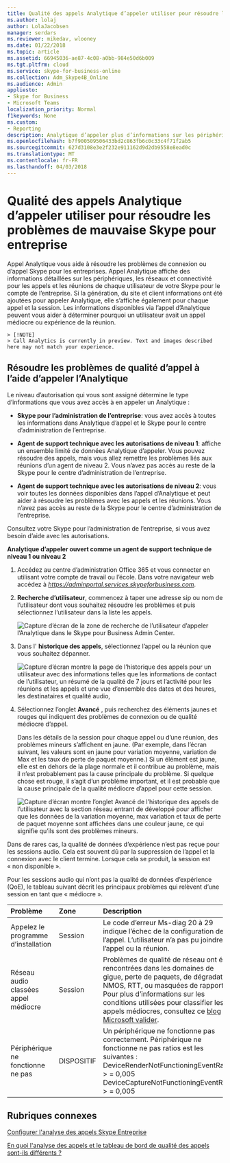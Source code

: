 ```yaml
---
title: Qualité des appels Analytique d’appeler utiliser pour résoudre les problèmes de mauvaise Skype pour entreprise
ms.author: lolaj
author: LolaJacobsen
manager: serdars
ms.reviewer: mikedav, wlooney
ms.date: 01/22/2018
ms.topic: article
ms.assetid: 66945036-ae87-4c08-a0bb-984e50d6b009
ms.tgt.pltfrm: cloud
ms.service: skype-for-business-online
ms.collection: Adm_Skype4B_Online
ms.audience: Admin
appliesto:
- Skype for Business
- Microsoft Teams
localization_priority: Normal
f1keywords: None
ms.custom:
- Reporting
description: Analytique d’appeler plus d’informations sur les périphériques, les réseaux et connectivité permet de résoudre les problèmes utilisateur Skype pour les réunions et les appels de l’entreprise.
ms.openlocfilehash: b7f900509506433bd2c863fb6c0c33c4f71f2ab5
ms.sourcegitcommit: 627d3108e3e2f232e911162d9d2db9558e8ead0c
ms.translationtype: MT
ms.contentlocale: fr-FR
ms.lasthandoff: 04/03/2018
---
```

# <a name="use-call-analytics-to-troubleshoot-poor-skype-for-business-call-quality"></a>Qualité des appels Analytique d’appeler utiliser pour résoudre les problèmes de mauvaise Skype pour entreprise

Appel Analytique vous aide à résoudre les problèmes de connexion ou d’appel Skype pour les entreprises. Appel Analytique affiche des informations détaillées sur les périphériques, les réseaux et connectivité pour les appels et les réunions de chaque utilisateur de votre Skype pour le compte de l’entreprise. Si la génération, du site et client informations ont été ajoutées pour appeler Analytique, elle s’affiche également pour chaque appel et la session. Les informations disponibles via l’appel d’Analytique peuvent vous aider à déterminer pourquoi un utilisateur avait un appel médiocre ou expérience de la réunion. 
  
    > [!NOTE]
    > Call Analytics is currently in preview. Text and images described here may not match your experience. 
  
## <a name="troubleshoot-call-quality-problems-using-call-analytics"></a>Résoudre les problèmes de qualité d’appel à l’aide d’appeler l’Analytique

Le niveau d’autorisation qui vous sont assigné détermine le type d’informations que vous avez accès à en appeler un Analytique :
  
- **Skype pour l’administration de l’entreprise**: vous avez accès à toutes les informations dans Analytique d’appel et le Skype pour le centre d’administration de l’entreprise.
    
- **Agent de support technique avec les autorisations de niveau 1**: affiche un ensemble limité de données Analytique d’appeler. Vous pouvez résoudre des appels, mais vous allez remettre les problèmes liés aux réunions d’un agent de niveau 2. Vous n’avez pas accès au reste de la Skype pour le centre d’administration de l’entreprise.
    
- **Agent de support technique avec les autorisations de niveau 2**: vous voir toutes les données disponibles dans l’appel d’Analytique et peut aider à résoudre les problèmes avec les appels et les réunions. Vous n’avez pas accès au reste de la Skype pour le centre d’administration de l’entreprise.
    
Consultez votre Skype pour l’administration de l’entreprise, si vous avez besoin d’aide avec les autorisations.
  
 **Analytique d’appeler ouvert comme un agent de support technique de niveau 1 ou niveau 2**
  
1. Accédez au centre d’administration Office 365 et vous connecter en utilisant votre compte de travail ou l’école. Dans votre navigateur web accédez à *https://adminportal.services.skypeforbusiness.com*.
    
2. **Recherche d’utilisateur**, commencez à taper une adresse sip ou nom de l’utilisateur dont vous souhaitez résoudre les problèmes et puis sélectionnez l’utilisateur dans la liste les appels.
    
    ![Capture d’écran de la zone de recherche de l’utilisateur d’appeler l’Analytique dans le Skype pour Business Admin Center.](../images/db52efc5-dac1-4623-ba72-41e42f0a0fb4.png)
  
3. Dans l' **historique des appels**, sélectionnez l’appel ou la réunion que vous souhaitez dépanner.
    
    ![Capture d’écran montre la page de l’historique des appels pour un utilisateur avec des informations telles que les informations de contact de l’utilisateur, un résumé de la qualité de 7 jours et l’activité pour les réunions et les appels et une vue d’ensemble des dates et des heures, les destinataires et qualité audio,](../images/aef80e09-3b37-46db-8e7b-8cf71712349b.png)
  
4. Sélectionnez l’onglet **Avancé** , puis recherchez des éléments jaunes et rouges qui indiquent des problèmes de connexion ou de qualité médiocre d’appel.
    
    Dans les détails de la session pour chaque appel ou d’une réunion, des problèmes mineurs s’affichent en jaune. (Par exemple, dans l’écran suivant, les valeurs sont en jaune pour variation moyenne, variation de Max et les taux de perte de paquet moyenne.) Si un élément est jaune, elle est en dehors de la plage normale et il contribue au problème, mais il n’est probablement pas la cause principale du problème. Si quelque chose est rouge, il s’agit d’un problème important, et il est probable que la cause principale de la qualité médiocre d’appel pour cette session. 
    
    ![Capture d’écran montre l’onglet Avancé de l’historique des appels de l’utilisateur avec la section réseau entrant de développé pour afficher que les données de la variation moyenne, max variation et taux de perte de paquet moyenne sont affichées dans une couleur jaune, ce qui signifie qu’ils sont des problèmes mineurs.](../images/13f314ce-97cf-4bd0-a147-14b177d07040.png)
  
Dans de rares cas, la qualité de données d’expérience n’est pas reçue pour les sessions audio. Cela est souvent dû par la suppression de l’appel et la connexion avec le client termine. Lorsque cela se produit, la session est « non disponible ».
  
Pour les sessions audio qui n’ont pas la qualité de données d’expérience (QoE), le tableau suivant décrit les principaux problèmes qui relèvent d’une session en tant que « médiocre ».
  
|**Problème**|**Zone**|**Description**|
|:-----|:-----|:-----|
|Appelez le programme d’installation  <br/> |Session  <br/> |Le code d’erreur Ms-diag 20 à 29 indique l’échec de la configuration de l’appel. L’utilisateur n’a pas pu joindre l’appel ou la réunion.  <br/> |
|Réseau audio classées appel médiocre  <br/> |Session  <br/> |Problèmes de qualité de réseau ont été rencontrées dans les domaines de gigue, perte de paquets, de dégradation NMOS, RTT, ou masquées de rapport. Pour plus d’informations sur les conditions utilisées pour classifier les appels médiocres, consultez ce [blog Microsoft valider](https://go.microsoft.com/fwlink/p/?linkid=852133).  <br/> |
|Périphérique ne fonctionne ne pas  <br/> |DISPOSITIF  <br/> | Un périphérique ne fonctionne pas correctement. Périphérique ne fonctionne ne pas ratios est les suivantes : <br/>  DeviceRenderNotFunctioningEventRatio > = 0,005 <br/>  DeviceCaptureNotFunctioningEventRatio > = 0,005 <br/> |
   
## <a name="related-topics"></a>Rubriques connexes
[Configurer l'analyse des appels Skype Entreprise](set-up-call-analytics.md)

[En quoi l'analyse des appels et le tableau de bord de qualité des appels sont-ils différents ?](difference-between-call-analytics-and-call-quality-dashboard.md)

  
 
